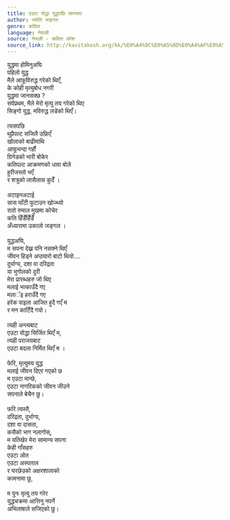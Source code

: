 ```yaml
---
title: एउटा योद्धा युद्धपछि सपनामा
author: ज्योति जङ्गल
genre: कविता
language: नेपाली
source: नेपाली - कविता कोश
source_link: http://kavitakosh.org/kk/%E0%A4%9C%E0%A5%8D%E0%A4%AF%E0%A5%8B%E0%A4%A4%E0%A4%BF_%E0%A4%9C%E0%A4%99%E0%A5%8D%E0%A4%97%E0%A4%B2
---
```


युद्धमा होमिनुअघि  
पहिलो युद्ध  
मैले आफूविरुद्ध गरेको थिएँ,  
के कोही मृत्युबोध नगरी  
युद्धमा जानसक्छ ?  
सर्वप्रथम, मैले मेरो मृत्यु तय गरेको थिए  
सिङ्गो युद्ध, मविरुद्ध लडेको थिएँ।  
   
त्यसपछि  
थुप्रैपल्ट सजिलै उफ्रिएँ  
खोलाको बाढीमाथि  
आफूभन्दा गर्हौं  
ग्रिनेडको भारी बोकेर  
कतिपल्ट आक्रमणको धावा बोले  
हुरीजस्तो भएँ  
र शत्रुको लासैलास कुदेँ ।  
   
अटाइनअटाई  
सास घाँटी फुटाउन खोज्थ्यो  
रातो रुमाल मुखमा कोचेर  
कति हिँडेँहिँडेँ  
अँध्यारामा उकालो जङ्गल ।  
   
युद्धअघि,  
म सपना देख्न पनि नसक्ने थिएँ  
जीवन हिड्ने अप्ठ्यारो बाटो थियो....  
दुर्भाग्य, दशा वा दरिद्रता  
या भुगोलको दुरी  
मेरा प्रारब्धहरु जो थिए  
मलाई भत्काउँदै गए  
मलार्इ हराउँदै गए  
हरेक पाइला आजित हुदै गएँ म  
र मन काटिँदै गयो।  
   
त्यही अन्त्यबाट  
एउटा योद्धा सिर्जित थिएँ म,  
त्यही पराजयबाट  
एउटा बदला निर्मित थिएँ म ।  
    
फेरि, मृत्युमय युद्ध  
मलाई जीवन दिएर गएको छ  
म एउटा मान्छे,  
एउटा नागरिकको जीवन जीउने  
सपनाले बेचैन छु।  
   
फरि त्यस्तै,  
दरिद्रता, दुर्भाग्य,  
दशा वा दासता,  
कसैको भाग नलागोस्,  
म यतिखेर मेरा सामान्य सपना  
केही गाँसहरु  
एउटा ओत  
एउटा अस्पताल  
र घरछेउको अक्षरशालाको  
कामनामा छु,  
   
म पुनः मृत्यु तय गरेर  
युद्धचक्रमा आत्तिनु नपर्ने  
अभिलाषाले सजिएको छु।
